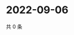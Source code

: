 # 2022-09-06

共 0 条

<!-- BEGIN WEIBO -->
<!-- 最后更新时间 Tue Sep 06 2022 06:00:46 GMT+0800 (China Standard Time) -->

<!-- END WEIBO -->
